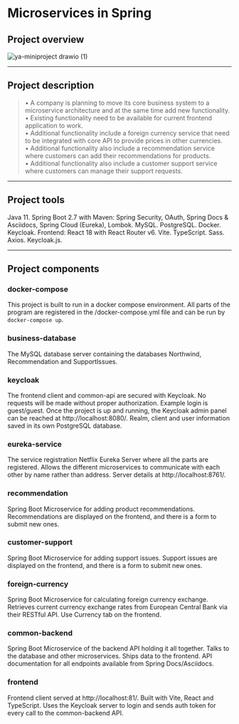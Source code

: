 # Microservices in Spring

## Project overview

![ya-miniproject drawio (1)](https://user-images.githubusercontent.com/99484730/212542334-f7e34c56-8f51-4264-a08f-5eb7cfbf6177.png)

---

## Project description
> • A company is planning to move its core business system to a microservice architecture 
and at the same time add new functionality.  
• Existing functionality need to be available for current frontend application to work.  
• Additional functionality include a foreign currency service that need to be integrated with 
core API to provide prices in other currencies.   
• Additional functionality also include a recommendation service where customers can add 
their recommendations for products.  
• Additional functionality also include a customer support service where customers can 
manage their support requests.  

---

## Project tools

Java 11. Spring Boot 2.7 with Maven: Spring Security, OAuth, Spring Docs & Asciidocs, Spring Cloud (Eureka), Lombok.
MySQL. PostgreSQL. Docker. Keycloak. 
Frontend: React 18 with React Router v6. Vite. TypeScript. Sass. Axios. Keycloak.js.

---

## Project components

### docker-compose 
This project is built to run in a docker compose environment. All parts of the program are registered in the /docker-compose.yml file and can be run by `docker-compose up`.

### business-database
The MySQL database server containing the databases Northwind, Recommendation and SupportIssues.

### keycloak
The frontend client and common-api are secured with Keycloak. No requests will be made without proper authorization. Example login is guest/guest. Once the project is up and running, the Keycloak admin panel can be reached at http://localhost:8080/. Realm, client and user information saved in its own PostgreSQL database.

### eureka-service
The service registration Netflix Eureka Server where all the parts are registered. Allows the different microservices to communicate with each other by name rather than address. Server details at http://localhost:8761/.

### recommendation
Spring Boot Microservice for adding product recommendations. Recommendations are displayed on the frontend, and there is a form to submit new ones.

### customer-support
Spring Boot Microservice for adding support issues. Support issues are displayed on the frontend, and there is a form to submit new ones.

### foreign-currency
Spring Boot Microservice for calculating foreign currency exchange. Retrieves current currency exchange rates from European Central Bank via their RESTful API. Use Currency tab on the frontend.

### common-backend
Spring Boot Microservice of the backend API holding it all together. Talks to the database and other microservices. Ships data to the frontend. API documentation for all endpoints available from Spring Docs/Asciidocs.

### frontend
Frontend client served at http://localhost:81/. Built with Vite, React and TypeScript. Uses the Keycloak server to login and sends auth token for every call to the common-backend API.
